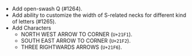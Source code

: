  * Add open-swash Q (#1264).
 * Add ability to customize the width of S-related necks for different kind of letters (#1265).
 * Add Characters
   - NORTH WEST ARROW TO CORNER (`U+21F1`).
   - SOUTH EAST ARROW TO CORNER (`U+21F2`).
   - THREE RIGHTWARDS ARROWS (`U+21F6`).
